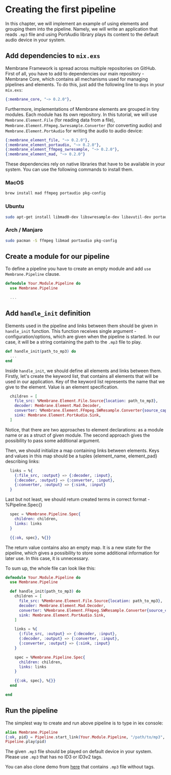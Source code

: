 # Creating the first pipeline

In this chapter, we will implement an example of using elements and grouping them into the pipeline.
Namely, we will write an application that reads `.mp3` file and using PortAudio library plays its content to the default audio device in your system.

## Add dependencies to `mix.exs`

Membrane Framework is spread across multiple repositories on GitHub.
First of all, you have to add to dependencies our main repository - Membrane Core, which contains all mechanisms used for managing pipelines and elements. To do this, just add the following line to `deps` in your `mix.exs`:

```elixir
{:membrane_core, "~> 0.2.0"},
```

Furthermore, implementations of Membrane elements are grouped in tiny modules. Each module has its own repository. In this tutorial, we will use `Membrane.Element.File` (for reading data from a file), `Membrane.Element.FFmpeg.Swresample.Converter` (for converting audio) and `Membrane.Element.PortAudio` for writing the audio to audio device:

```elixir
{:membrane_element_file, "~> 0.2.0"},
{:membrane_element_portaudio, "~> 0.2.0"},
{:membrane_element_ffmpeg_swresample, "~> 0.2.0"},
{:membrane_element_mad, "~> 0.2.0"}
```

These dependencies rely on native libraries that have to be available in your system. You can use the following commands to install them.

### MacOS

```bash
brew install mad ffmpeg portaudio pkg-config
```

### Ubuntu

```bash
sudo apt-get install libmad0-dev libswresample-dev libavutil-dev portaudio19-dev
```

### Arch / Manjaro

```bash
sudo pacman -S ffmpeg libmad portaudio pkg-config
```

## Create a module for our pipeline

To define a pipeline you have to create an empty module and add `use Membrane.Pipeline` clause.

```elixir
defmodule Your.Module.Pipeline do
  use Membrane.Pipeline

  ...

```

## Add `handle_init` definition

Elements used in the pipeline and links between them should be given in `handle_init` function.
This function receives single argument - configuration/options, which are given when the pipeline is started. In our case, it will be a string containing the path to the `.mp3` file to play.

```elixir
def handle_init(path_to_mp3) do
  ...
end
```

Inside `handle_init`, we should define all elements and links between them. Firstly, let's create the keyword list, that contains all elements that will be used in our application. Key of the keyword list represents the name that we give to the element. Value is an element specification.

```elixir
  children = [
    file_src: %Membrane.Element.File.Source{location: path_to_mp3},
    decoder: Membrane.Element.Mad.Decoder,
    converter: %Membrane.Element.FFmpeg.SWResample.Converter{source_caps: %Membrane.Caps.Audio.Raw{sample_rate: 48_000, format: :s16le, channels: 2}},
    sink: Membrane.Element.PortAudio.Sink,
  ]
```

Notice, that there are two approaches to element declarations: as a module name or as a struct of given module. The second approach gives the possibility to pass some additional argument.

Then, we should initialize a map containing links between elements. Keys and values in this map should be a tuples {element_name, element_pad} describing links:

```elixir
  links = %{
    {:file_src, :output} => {:decoder, :input},
    {:decoder, :output} => {:converter, :input},
    {:converter, :output} => {:sink, :input}
  }
```

Last but not least, we should return created terms in correct format - %Pipeline.Spec{}

```elixir
  spec = %Membrane.Pipeline.Spec{
    children: children,
    links: links
  }

  {{:ok, spec}, %{}}
```

The return value contains also an empty map. It is a new state for the pipeline, which gives a possibility to store some additional information for later use. In this case, it is unnecessary.

To sum up, the whole file can look like this:

``` elixir
defmodule Your.Module.Pipeline do
  use Membrane.Pipeline

  def handle_init(path_to_mp3) do
    children = [
      file_src: %Membrane.Element.File.Source{location: path_to_mp3},
      decoder: Membrane.Element.Mad.Decoder,
      converter: %Membrane.Element.FFmpeg.SWResample.Converter{source_caps: %Membrane.Caps.Audio.Raw{sample_rate: 48000, format: :s16le, channels: 2}},
      sink: Membrane.Element.PortAudio.Sink,
    ]

    links = %{
      {:file_src, :output} => {:decoder, :input},
      {:decoder, :output} => {:converter, :input},
      {:converter, :output} => {:sink, :input}
    }

    spec = %Membrane.Pipeline.Spec{
      children: children,
      links: links
    }

    {{:ok, spec}, %{}}
  end

end
```

## Run the pipeline

The simplest way to create and run above pipeline is to type in iex console:

```elixir
alias Membrane.Pipeline
{:ok, pid} = Pipeline.start_link(Your.Module.Pipeline, "/path/to/mp3", [])
Pipeline.play(pid)
```

The given `.mp3` file should be played on default device in your system. Please use `.mp3` that has no ID3 or ID3v2 tags.

You can also clone demo from [here](https://github.com/membraneframework/membrane-demo/tree/v0.1) that contains `.mp3` file without tags.
